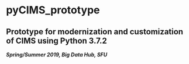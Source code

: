 # pyCIMS_prototype

## Prototype for modernization and customization of CIMS using Python 3.7.2

_**Spring/Summer 2019, Big Data Hub, SFU**_